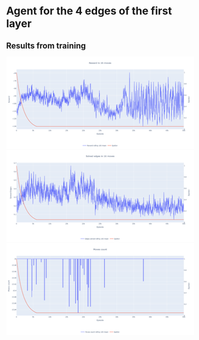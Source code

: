 # Agent for the 4 edges of the first layer

## Results from training

![reward](reward.png)
![edges](edges.png)
![moves](moves.png)